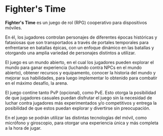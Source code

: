 # Fighter's Time

**Fighter's Time** es un juego de rol (RPG) cooperativo para dispositivos móviles.

En él, los jugadores controlan personajes de diferentes épocas históricas y fatasiosas que son transportados a través de portales temporales para enfrentarse en batallas épicas, con un enfoque dinámico en las batallas y otorgando una amplia variedad de personajes distintos a utilizar.

El juego es un mundo abierto, en el cual los jugadores pueden explorar el mundo para ganar experiencia (luchando contra NPCs en el mundo abierto), obtener recursos y equipamento, conocer la historia del mundo y mejorar sus habilidades, para luego implementar lo obtenido para combatir en el máximo desafío, la arena.

El juego contine tanto PvP (opcional), como PvE. Esto otorga la posibilidad de que jugadores casuales puedan disfrutar el juego sin la necesidad de luchar contra jugadores más experimentados y/o competitivos y entrega la posibilidad de que estos puedan explorar y divertirse sin preocupación.

En el juego se podrán utilizar las distintas tecnologías del móvil, como micrófono y giroscopio, para otorgar una experiencia única y más completa a la hora de jugar.